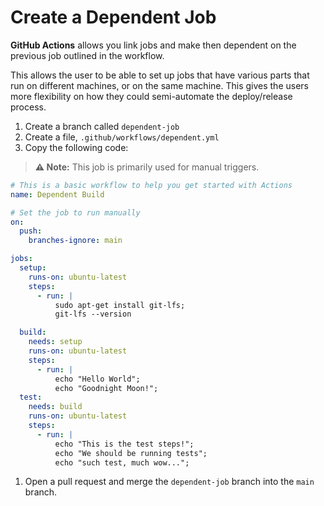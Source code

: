 # Create a Dependent Job

**GitHub Actions** allows you link jobs and make then dependent on the previous
job outlined in the workflow.

This allows the user to be able to set up jobs that have various parts that run
on different machines, or on the same machine. This gives the users more
flexibility on how they could semi-automate the deploy/release process.

1. Create a branch called `dependent-job`
1. Create a file, `.github/workflows/dependent.yml`
1. Copy the following code:

> **:warning: Note:** This job is primarily used for manual triggers.

```yaml
# This is a basic workflow to help you get started with Actions
name: Dependent Build

# Set the job to run manually
on:
  push:
    branches-ignore: main

jobs:
  setup:
    runs-on: ubuntu-latest
    steps:
      - run: |
          sudo apt-get install git-lfs;
          git-lfs --version

  build:
    needs: setup
    runs-on: ubuntu-latest
    steps:
      - run: |
          echo "Hello World";
          echo "Goodnight Moon!";
  test:
    needs: build
    runs-on: ubuntu-latest
    steps:
      - run: |
          echo "This is the test steps!";
          echo "We should be running tests";
          echo "such test, much wow...";
```

1. Open a pull request and merge the `dependent-job` branch into the `main`
   branch.
